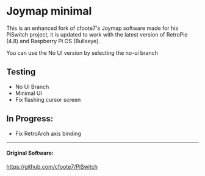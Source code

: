 # Joymap minimal
This is an enhanced fork of cfoote7's Joymap software made for his PiSwitch project, it is updated to work with the latest version of RetroPie (4.8) and Raspberry Pi OS (Bullseye).

You can use the No UI version by selecting the no-ui branch

## Testing
- No UI Branch
- Minimal UI
- Fix flashing cursor screen

## In Progress:
- Fix RetroArch axis binding

---
#### Original Software:
https://github.com/cfoote7/PiSwitch
